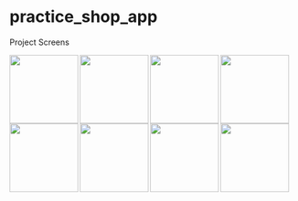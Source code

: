 # practice_shop_app
Project Screens

<img align="left" width="120" src="https://user-images.githubusercontent.com/88210924/184910903-f95c37bd-d5a7-4d01-89c3-76091ba65358.jpg">
<img align="left" width="120" src="https://user-images.githubusercontent.com/88210924/184911136-fdd83016-2c8f-49cf-80d2-4910f15db274.jpg">
<img align="left" width="120" src="https://user-images.githubusercontent.com/88210924/184911193-3e552bbf-af8b-4613-be20-356c8068659d.jpg">
<img align="left" width="120" src="https://user-images.githubusercontent.com/88210924/184911209-feb9b242-7421-4e00-8cff-037b3d62c1d3.jpg">
<img align="left" width="120" src="https://user-images.githubusercontent.com/88210924/184911218-3d53c6b1-26f0-4367-8ff4-dfce516e10ab.jpg">
<img align="left" width="120" src="https://user-images.githubusercontent.com/88210924/184911247-38b2ca0e-377c-4d6b-bd8d-2125062ab527.jpg">
<img align="left" width="120" src="https://user-images.githubusercontent.com/88210924/184911267-8cc7ca6f-3c73-4233-9145-eb74f8bf7c68.jpg">
<img align="left" width="120" src="https://user-images.githubusercontent.com/88210924/184911298-a210fe5b-4dba-488e-a878-afda4e7c82fd.jpg">
